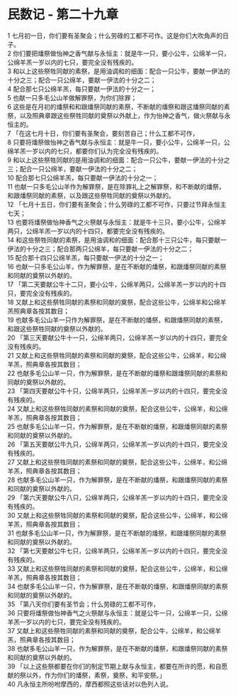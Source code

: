 # 民数记 - 第二十九章
  
 1 七月初一日，你们要有圣聚会；什么劳碌的工都不可作。这是你们大吹角声的日子。  
 2 你们要把燔祭做怡神之香气献与永恒主：就是牛一只，要小公牛，公绵羊一只，公绵羊羔一岁以内的七只，要完全没有残疾的。  
 3 和以上这些祭牲同献的素祭，是用油调和的细面：配合一只公牛，要献一伊法的十分之三；配合一只公绵羊，要献一伊法的十分之二；  
 4 配合那七只公绵羊羔，每只要献一伊法的十分之一；  
 5 也献一只多毛公山羊做解罪祭，为你们除罪；  
 6 这些是在月初的燔祭和和跟燔祭同献的素祭，不断献的燔祭和跟这燔祭同献的素祭，以及照典章跟这些祭牲同献的奠祭以外献上，作为怡神之香气，做火祭献与永恒主的。  
 7 「在这七月十日，你们要有圣聚会，要刻苦自己；什么工都不可作，  
 8 只要将燔祭做怡神之香气献与永恒主：就是牛一只，要小公牛，公绵羊一只，公绵羊羔一岁以内的七只，都要你们认为完全没有残疾的。  
 9 和以上这些祭牲同献的是用油调和的细面：配合一只公牛，要献一伊法的十分之三；配合一只公绵羊，要献一伊法的十分之二；  
 10 配合那七只公绵羊羔，每只要献一伊法的十分之一；  
 11 也献一只多毛公山羊作为解罪祭，是在除罪礼上之解罪祭，和不断献的燔祭，和跟燔祭同献的素祭，以及跟这些祭牲同献的奠祭以外献的。  
 12 「七月十五日，你们要有圣聚会；什么劳碌的工都不可作，只要过节拜永恒主七天；  
 13 也要将燔祭做怡神香气之火祭献与永恒主：就是牛十三只，要小公牛，公绵羊两只，公绵羊羔一岁以内的十四只，都要完全没有残疾的。  
 14 和这些祭牲同献的素祭，是用油调和的细面：配合那十三只公牛，每只要献一伊法的十分之三；配合那两只公绵羊，每只要献一伊法的十分之二；  
 15 配合那十四只公绵羊羔，每只要献一伊法的十分之一；  
 16 也献一只多毛公山羊，作为解罪祭，是在不断献的燔祭，和跟燔祭同献的素祭和同献的奠祭以外献的。  
 17 「第二天要献公牛十二只，要小公牛，公绵羊两只，公绵羊羔一岁以内的十四只，要完全没有残疾的。  
 18 又献上和这些祭牲同献的素祭和同献的奠祭，配合这些公牛，公绵羊和公绵羊羔照典章各按其数目；  
 19 也献多毛公山羊一只作为解罪祭，是在不断献的燔祭，和跟燔祭同献的素祭，和跟这些祭牲同献的奠祭以外献的。  
 20 「第三天要献公牛十一只，公绵羊两只，公绵羊羔一岁以内的十四只，要完全没有残疾的。  
 21 又献上和这些祭牲同献的素祭和同献的奠祭，配合这些公牛，公绵羊，和公绵羊羔，照典章各按其数目；  
 22 也献多毛公山羊一只，作为解罪祭，是在不断献的燔祭和跟燔祭同献的素祭和同献的奠祭以外献的。  
 23 「第四天要献公牛十只，公绵羊两只，公绵羊羔一岁以内的十四只，要完全没有残疾的。  
 24 又献上和这些祭牲同献的素祭和同献的奠祭，配合这些公牛，公绵羊，和公绵羊羔，照典章各按其数目；  
 25 也献多毛公山羊一只，作为解罪祭，是在不断献的燔祭，和跟燔祭同献的素祭和同献的奠祭以外献的。  
 26 「第五天要献公牛九只，公绵羊两只，公绵羊羔一岁以内的十四只，要完全没有残疾的。  
 27 又献上和这些祭牲同献的素祭和同献的奠祭，配合这些公牛，公绵羊，和公绵羊羔，照典章各按其数目；  
 28 也献多毛公山羊一只，作为解罪祭，是在不断献的燔祭，和跟燔祭同献的素祭和同献的奠祭以外献的。  
 29 「第六天要献公牛八只，公绵羊两只，公绵羊羔一岁以内的十四只，要完全没有残疾的。  
 30 又献上和这些祭牲同献的素祭和同献的奠祭，配合这些公牛，公绵羊，和公绵羊羔，照典章各按其数目；  
 31 也献多毛公山羊一只，作为解罪祭，是在不断献的燔祭，和跟燔祭同献的素祭和同献的奠祭以外献的。  
 32 「第七天要献公牛七只，公绵羊两只，公绵羊羔一岁以内的十四只，要完全没有残疾的。  
 33 又献上和这些祭牲同献的素祭和同献的奠祭，配合这些公牛，公绵羊，和公绵羊羔，照典章各按其数目；  
 34 也献多毛公山羊一只，作为解罪祭，是在不断献的燔祭，和跟燔祭同献的素祭和同献的奠祭以外献的。  
 35 「第八天你们要有圣节会；什么劳碌的工都不可作，  
 36 只要将燔祭做怡神香气之火祭献与永恒主：就是公牛一只，公绵羊一只，公绵羊羔一岁以内的七只，要完全没有残疾的。  
 37 又献上和这些祭牲同献的素祭和同献的奠祭，配合公牛，公绵羊，和公绵羊羔，照典章各按其数目；  
 38 也献多毛公山羊一只，作为解罪祭，是在不断献的燔祭，和跟燔祭同献的素祭和同献的奠祭以外献的。  
 39 「以上这些祭都要在你们的制定节期上献与永恒主，都要在所许的愿，和自愿献的祭以外，作为你们的燔祭，素祭，奠祭，和平安祭。」  
 40 凡永恒主所吩咐摩西的，摩西都照这些话对以色列人说。